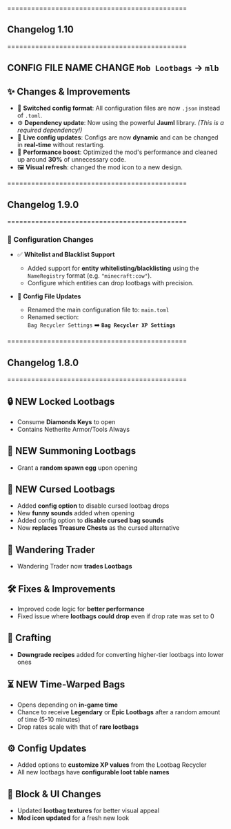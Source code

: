 =============================================
## Changelog 1.10
=============================================

## CONFIG FILE NAME CHANGE `Mob Lootbags` -> `mlb`

## ✨ Changes & Improvements

- 🔁 **Switched config format**: All configuration files are now `.json` instead of `.toml`.
- ⚙️ **Dependency update**: Now using the powerful **Jauml** library. _(This is a required dependency!)_
- 🔄 **Live config updates**: Configs are now **dynamic** and can be changed in **real-time** without restarting.
- 🚀 **Performance boost**: Optimized the mod's performance and cleaned up around **30%** of unnecessary code.
- 🖼️ **Visual refresh**: changed the mod icon to a new design.


=============================================
## Changelog 1.9.0
=============================================

### 🔧 Configuration Changes
- ✅ **Whitelist and Blacklist Support**
  - Added support for **entity whitelisting/blacklisting** using the `NameRegistry` format (e.g. `"minecraft:cow"`).
  - Configure which entities can drop lootbags with precision.

- 📝 **Config File Updates**
  - Renamed the main configuration file to: `main.toml`
  - Renamed section:  
    `Bag Recycler Settings` ➡️ **`Bag Recycler XP Settings`**

=============================================
## Changelog 1.8.0
=============================================

## 🔒 NEW Locked Lootbags
- Consume **Diamonds Keys** to open
- Contains Netherite Armor/Tools Always

## 🧪 NEW Summoning Lootbags
- Grant a **random spawn egg** upon opening

## 🧿 NEW Cursed Lootbags
- Added **config option** to disable cursed lootbag drops
- New **funny sounds** added when opening
- Added config option to **disable cursed bag sounds**
- Now **replaces Treasure Chests** as the cursed alternative

## 🧳 Wandering Trader
- Wandering Trader now **trades Lootbags**

## 🛠 Fixes & Improvements
- Improved code logic for **better performance**
- Fixed issue where **lootbags could drop** even if drop rate was set to 0

## 🧾 Crafting
- **Downgrade recipes** added for converting higher-tier lootbags into lower ones

## ⏳ NEW Time-Warped Bags
- Opens depending on **in-game time**
- Chance to receive **Legendary** or **Epic Lootbags** after a random amount of time (5-10 minutes)
- Drop rates scale with that of **rare lootbags**

## ⚙ Config Updates
- Added options to **customize XP values** from the Lootbag Recycler
- All new lootbags have **configurable loot table names**

## 🧱 Block & UI Changes
- Updated **lootbag textures** for better visual appeal
- **Mod icon updated** for a fresh new look
